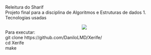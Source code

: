 Releitura do Sharif <br>
Projeto final para a disciplina de Algoritmos e Estruturas de dados 1.<br>
Tecnologias usadas <br>
<div align="center">
  <a href="https://skillicons.dev" >
    <img src="https://skillicons.dev/icons?i=c,makefile,gtk,&theme=dark" />
  </a>
</div>
Para executar:<br>
git clone https://github.com/DaniloLMD/Xerife/<br>
cd Xerife<br>
make<br>
